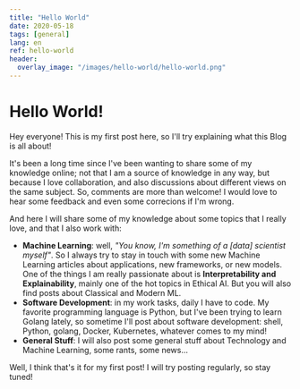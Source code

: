 ```yaml
---
title: "Hello World"
date: 2020-05-18
tags: [general]
lang: en
ref: hello-world
header:
  overlay_image: "/images/hello-world/hello-world.png"
---
```


# Hello World!

Hey everyone! This is my first post here, so I'll try explaining what this Blog is all about!

It's been a long time since I've been wanting to share some of my knowledge online; not that I am a source of knowledge in any way, but because I love collaboration, and also discussions about different views on the same subject. So, comments are more than welcome! I would love to hear some feedback and even some correcions if I'm wrong.

And here I will share some of my knowledge about some topics that I really love, and that I also work with:

- **Machine Learning**: well, _"You know, I'm something of a [data] scientist myself"_. So I always try to stay in touch with some new Machine Learning articles about applications, new frameworks, or new models. One of the things I am really passionate about is **Interpretability and Explainability**, mainly one of the hot topics in Ethical AI. But you will also find posts about Classical and Modern ML.
- **Software Development**: in my work tasks, daily I have to code. My favorite programming language is Python, but I've been trying to learn Golang lately, so sometime I'll post about software development: shell, Python, golang, Docker, Kubernetes, whatever comes to my mind!
- **General Stuff**: I will also post some general stuff about Technology and Machine Learning, some rants, some news...

Well, I think that's it for my first post! I will try posting regularly, so stay tuned!
